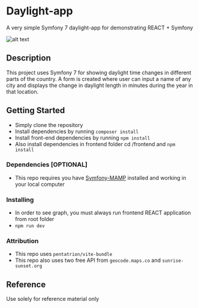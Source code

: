 # Daylight-app

A very simple Symfony 7 daylight-app for demonstrating REACT + Symfony

![alt text](https://github.com/kalwar/daylight_app/blob/main/daylight_info.png?raw=true)

## Description

This project uses Symfony 7 for showing daylight time changes in different parts of the country. A form is created where user can input a name of any city and displays the change in daylight length in minutes during the year in that location.

## Getting Started

- Simply clone the repository
- Install dependencies by running `composer install`
- Install front-end dependencies by running `npm install`
- Also install dependencies in frontend folder cd /frontend and `npm install`

### Dependencies [OPTIONAL]

- This repo requires you have [Symfony-MAMP](https://github.com/kalwar/Symfony-MAMP) installed and working in your local computer

### Installing

- In order to see graph, you must always run frontend REACT application from root folder
- `npm run dev`

### Attribution

- This repo uses `pentatrion/vite-bundle`
- This repo also uses two free API from
  `geocode.maps.co` and `sunrise-sunset.org`

## Reference

Use solely for reference material only

